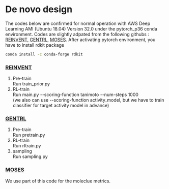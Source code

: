 # De novo design
The codes below are confirmed for normal operation with AWS Deep Learning AMI (Ubuntu 18.04) Version 32.0 under the pytorch_p36 conda environment.
Codes are slightly adpated from the following githubs : [REINVENT](https://github.com/MolecularAI/Reinvent), [GENTRL](https://github.com/insilicomedicine/GENTRL), [MOSES](https://github.com/molecularsets/moses). After activating pytorch environment, you have to install rdkit package 
```bash
conda install -c conda-forge rdkit 
```
### [REINVENT](https://github.com/MolecularAI/Reinvent)
1. Pre-train <br/> 
Run train_prior.py
2. RL-train <br/> 
Run main.py --scoring-function tanimoto --num-steps 1000 <br/>
(we also can use --scoring-function activity_model, but we have to train classifier for target activity model in advance)

### [GENTRL](https://github.com/insilicomedicine/GENTRL)
1. Pre-train <br/>
Run pretrain.py
2. RL-train <br/>
Run rltrain.py
3. sampling <br/>
Run sampling.py

### [MOSES](https://github.com/molecularsets/moses)
We use part of this code for the moleclue metrics.
